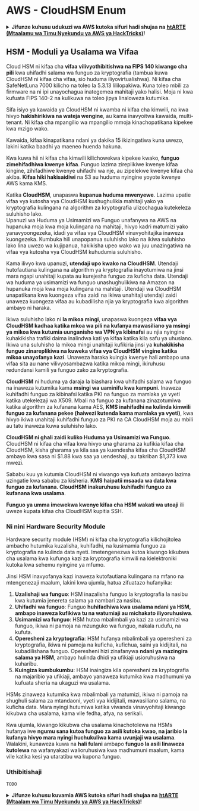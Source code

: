 # AWS - CloudHSM Enum

<details>

<summary><strong>Jifunze kuhusu udukuzi wa AWS kutoka sifuri hadi shujaa na</strong> <a href="https://training.hacktricks.xyz/courses/arte"><strong>htARTE (Mtaalamu wa Timu Nyekundu ya AWS ya HackTricks)</strong></a><strong>!</strong></summary>

Njia nyingine za kusaidia HackTricks:

* Ikiwa unataka kuona **kampuni yako ikionekana kwenye HackTricks** au **kupakua HackTricks kwa PDF** Angalia [**MIPANGO YA USAJILI**](https://github.com/sponsors/carlospolop)!
* Pata [**bidhaa rasmi za PEASS & HackTricks**](https://peass.creator-spring.com)
* Gundua [**Familia ya PEASS**](https://opensea.io/collection/the-peass-family), mkusanyiko wetu wa kipekee wa [**NFTs**](https://opensea.io/collection/the-peass-family)
* **Jiunge na** 💬 [**Kikundi cha Discord**](https://discord.gg/hRep4RUj7f) au kikundi cha [**telegram**](https://t.me/peass) au **tufuate** kwenye **Twitter** 🐦 [**@hacktricks\_live**](https://twitter.com/hacktricks\_live)**.**
* **Shiriki mbinu zako za udukuzi kwa kuwasilisha PRs kwa** [**HackTricks**](https://github.com/carlospolop/hacktricks) na [**HackTricks Cloud**](https://github.com/carlospolop/hacktricks-cloud) repos za github.

</details>

## HSM - Moduli ya Usalama wa Vifaa

Cloud HSM ni kifaa cha **vifaa vilivyothibitishwa na FIPS 140 kiwango cha pili** kwa uhifadhi salama wa funguo za kryptografia (tambua kuwa CloudHSM ni kifaa cha vifaa, sio huduma iliyovirtualishwa). Ni kifaa cha SafeNetLuna 7000 kilicho na toleo la 5.3.13 lililopakiwa. Kuna toleo mbili za firmware na ni ipi unayochagua inategemea mahitaji yako halisi. Moja ni kwa kufuata FIPS 140-2 na kulikuwa na toleo jipya linaloweza kutumika.

Sifa isiyo ya kawaida ya CloudHSM ni kwamba ni kifaa cha kimwili, na kwa hivyo **hakishirikiwa na wateja wengine**, au kama inavyoitwa kawaida, multi-tenant. Ni kifaa cha mpangilio wa mpangilio mmoja kinachopatikana kipekee kwa mzigo wako.

Kawaida, kifaa kinapatikana ndani ya dakika 15 ikizingatiwa kuna uwezo, lakini katika baadhi ya maeneo huenda hakuna.

Kwa kuwa hii ni kifaa cha kimwili kilichowekwa kipekee kwako, **funguo zimehifadhiwa kwenye kifaa**. Funguo lazima zireplikiwe kwenye kifaa kingine, zihifadhiwe kwenye uhifadhi wa nje, au zipelekwe kwenye kifaa cha akiba. **Kifaa hiki hakisaidiwi** na S3 au huduma nyingine yoyote kwenye AWS kama KMS.

Katika **CloudHSM**, unapaswa **kupanua huduma mwenyewe**. Lazima upatie vifaa vya kutosha vya CloudHSM kushughulikia mahitaji yako ya kryptografia kulingana na algorithm za kryptografia ulizochagua kutekeleza suluhisho lako.\
Upanuzi wa Huduma ya Usimamizi wa Funguo unafanywa na AWS na hupanuka moja kwa moja kulingana na mahitaji, hivyo kadri matumizi yako yanavyoongezeka, idadi ya vifaa vya CloudHSM vinavyohitajika inaweza kuongezeka. Kumbuka hili unapopanua suluhisho lako na ikiwa suluhisho lako lina uwezo wa kujipanua, hakikisha upeo wako wa juu unazingatiwa na vifaa vya kutosha vya CloudHSM kuhudumia suluhisho.

Kama ilivyo kwa upanuzi, **utendaji upo kwako na CloudHSM**. Utendaji hutofautiana kulingana na algorithm ya kryptografia inayotumiwa na jinsi mara ngapi unahitaji kupata au kurejesha funguo za kuficha data. Utendaji wa huduma ya usimamizi wa funguo unashughulikiwa na Amazon na hupanuka moja kwa moja kulingana na mahitaji. Utendaji wa CloudHSM unapatikana kwa kuongeza vifaa zaidi na ikiwa unahitaji utendaji zaidi unaweza kuongeza vifaa au kubadilisha njia ya kryptografia kwa algorithm ambayo ni haraka.

Ikiwa suluhisho lako ni **la mikoa mingi**, unapaswa kuongeza **vifaa vya CloudHSM kadhaa katika mkoa wa pili na kufanya mawasiliano ya msingi ya mikoa kwa kutumia uunganisho wa VPN ya kibinafsi** au njia nyingine kuhakikisha trafiki daima inalindwa kati ya kifaa katika kila safu ya uhusiano. Ikiwa una suluhisho la mikoa mingi unahitaji kufikiria jinsi ya **kuhakikisha funguo zinareplikiwa na kuweka vifaa vya CloudHSM vingine katika mikoa unayofanya kazi**. Unaweza haraka kuingia kwenye hali ambapo una vifaa sita au nane vilivyosambazwa katika mikoa mingi, ikiruhusu redundansi kamili ya funguo zako za kryptografia.

**CloudHSM** ni huduma ya daraja la biashara kwa uhifadhi salama wa funguo na inaweza kutumika kama **msingi wa uaminifu kwa kampuni**. Inaweza kuhifadhi funguo za kibinafsi katika PKI na funguo za mamlaka ya vyeti katika utekelezaji wa X509. Mbali na funguo za kufanana zinazotumiwa katika algorithm za kufanana kama AES, **KMS inahifadhi na kulinda kimwili funguo za kufanana pekee (haiwezi kutenda kama mamlaka ya vyeti)**, kwa hivyo ikiwa unahitaji kuhifadhi funguo za PKI na CA CloudHSM moja au mbili au tatu inaweza kuwa suluhisho lako.

**CloudHSM ni ghali zaidi kuliko Huduma ya Usimamizi wa Funguo**. CloudHSM ni kifaa cha vifaa kwa hivyo una gharama za kufikia kifaa cha CloudHSM, kisha gharama ya kila saa ya kuendesha kifaa cha CloudHSM ambayo kwa sasa ni $1.88 kwa saa ya uendeshaji, au takriban $1,373 kwa mwezi.

Sababu kuu ya kutumia CloudHSM ni viwango vya kufuata ambavyo lazima uzingatie kwa sababu za kisheria. **KMS haipatii msaada wa data kwa funguo za kufanana. CloudHSM inakuruhusu kuhifadhi funguo za kufanana kwa usalama**.

**Funguo ya umma imewekwa kwenye kifaa cha HSM wakati wa utoaji** ili uweze kupata kifaa cha CloudHSM kupitia SSH.
### Ni nini Hardware Security Module

Hardware security module (HSM) ni kifaa cha kryptografia kilichojitolea ambacho hutumika kuzalisha, kuhifadhi, na kusimamia funguo za kryptografia na kulinda data nyeti. Imetengenezwa kutoa kiwango kikubwa cha usalama kwa kufunga kazi za kryptografia kimwili na kielektroniki kutoka kwa sehemu nyingine ya mfumo.

Jinsi HSM inavyofanya kazi inaweza kutofautiana kulingana na mfano na mtengenezaji maalum, lakini kwa ujumla, hatua zifuatazo hufanyika:

1. **Uzalishaji wa funguo**: HSM inazalisha funguo la kryptografia la nasibu kwa kutumia jenereta salama ya nambari za nasibu.
2. **Uhifadhi wa funguo**: Funguo **huhifadhiwa kwa usalama ndani ya HSM, ambapo inaweza kufikiwa tu na watumiaji au michakato iliyoruhusiwa**.
3. **Usimamizi wa funguo**: HSM hutoa mbalimbali ya kazi za usimamizi wa funguo, ikiwa ni pamoja na mzunguko wa funguo, nakala rudufu, na kufuta.
4. **Operesheni za kryptografia**: HSM hufanya mbalimbali ya operesheni za kryptografia, ikiwa ni pamoja na kuficha, kufichua, saini ya kidijitali, na kubadilishana funguo. Operesheni hizi zinafanywa **ndani ya mazingira salama ya HSM**, ambayo hulinda dhidi ya ufikiaji usioruhusiwa na kuharibu.
5. **Kuingiza kumbukumbu**: HSM inaingiza kila operesheni za kryptografia na majaribio ya ufikiaji, ambayo yanaweza kutumika kwa madhumuni ya kufuata sheria na ukaguzi wa usalama.

HSMs zinaweza kutumika kwa mbalimbali ya matumizi, ikiwa ni pamoja na shughuli salama za mtandaoni, vyeti vya kidijitali, mawasiliano salama, na kuficha data. Mara nyingi hutumiwa katika viwanda vinavyohitaji kiwango kikubwa cha usalama, kama vile fedha, afya, na serikali.

Kwa ujumla, kiwango kikubwa cha usalama kinachotolewa na HSMs hufanya iwe **ngumu sana kutoa funguo za asili kutoka kwao, na jaribio la kufanya hivyo mara nyingi huchukuliwa kama uvunjaji wa usalama**. Walakini, kunaweza kuwa na **hali fulani** ambapo **funguo la asili linaweza kutolewa** na wafanyakazi walioruhusiwa kwa madhumuni maalum, kama vile katika kesi ya utaratibu wa kupona funguo.

### Uthibitishaji
```
TODO
```
<details>

<summary><strong>Jifunze kuhusu kuvamia AWS kutoka sifuri hadi shujaa na</strong> <a href="https://training.hacktricks.xyz/courses/arte"><strong>htARTE (Mtaalam wa Timu Nyekundu ya AWS ya HackTricks)</strong></a><strong>!</strong></summary>

Njia nyingine za kusaidia HackTricks:

* Ikiwa unataka kuona **kampuni yako ikitangazwa kwenye HackTricks** au **kupakua HackTricks kwa PDF** Angalia [**MIPANGO YA KUJIUNGA**](https://github.com/sponsors/carlospolop)!
* Pata [**bidhaa rasmi za PEASS & HackTricks**](https://peass.creator-spring.com)
* Gundua [**Familia ya PEASS**](https://opensea.io/collection/the-peass-family), mkusanyiko wetu wa [**NFTs**](https://opensea.io/collection/the-peass-family) za kipekee
* **Jiunge na** 💬 [**Kikundi cha Discord**](https://discord.gg/hRep4RUj7f) au kikundi cha [**telegram**](https://t.me/peass) au **tufuate** kwenye **Twitter** 🐦 [**@hacktricks\_live**](https://twitter.com/hacktricks\_live)**.**
* **Shiriki mbinu zako za kuvamia kwa kuwasilisha PRs kwa** [**HackTricks**](https://github.com/carlospolop/hacktricks) na [**HackTricks Cloud**](https://github.com/carlospolop/hacktricks-cloud) repos za github.

</details>
